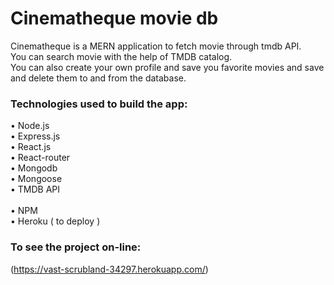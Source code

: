 # Cinematheque movie db 

Cinematheque is a MERN application to fetch movie through tmdb API. <br />
You can search movie with the help of TMDB catalog. <br />
You can also create your own profile and save you favorite movies and save  <br />
and delete them to and from the database. 

### Technologies used to build the app: <br />

• Node.js <br />
• Express.js <br />
• React.js <br />
• React-router <br />
• Mongodb <br />
• Mongoose <br />
• TMDB API <br />  
• NPM <br />
• Heroku ( to deploy ) <br />

### To see the project on-line: <br />
(https://vast-scrubland-34297.herokuapp.com/)
